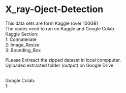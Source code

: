 # X_ray-Oject-Detection
This data sets are form Kaggle (over 100GB) <br>
The codes need to run on Kaggle and Google Colab
<br>
Kaggle Section: <br>
1: Connatenate <br>
2: Image_Resize <br>
3: Bounding_Box <br>

PLease Extreact the zipped dataset in local compputer. <br>
Uploaded extracted folder (output) on Google Drive <br>

<br>
Google Colab: <br>
1: 
